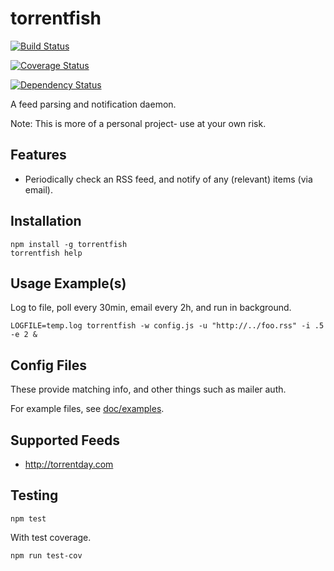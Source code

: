 # torrentfish

[![Build Status](https://travis-ci.org/brentlintner/torrentfish.svg?branch=master)](https://travis-ci.org/brentlintner/torrentfish)

[![Coverage Status](https://coveralls.io/repos/brentlintner/torrentfish/badge.png?branch=master)](https://coveralls.io/r/brentlintner/torrentfish?branch=master)

[![Dependency Status](https://david-dm.org/brentlintner/torrentfish.svg)](https://david-dm.org/brentlintner/torrentfish)

A feed parsing and notification daemon.

Note: This is more of a personal project- use at your own risk.

## Features

* Periodically check an RSS feed, and notify of any (relevant) items (via email).

## Installation

    npm install -g torrentfish
    torrentfish help

## Usage Example(s)

Log to file, poll every 30min, email every 2h, and run in background.

    LOGFILE=temp.log torrentfish -w config.js -u "http://../foo.rss" -i .5 -e 2 &

## Config Files

These provide matching info, and other things such as mailer auth.

For example files, see [doc/examples](https://github.com/brentlintner/torrentfish/blob/master/doc/examples/dot.torrentfish.js).

## Supported Feeds

* http://torrentday.com

## Testing

    npm test

With test coverage.

    npm run test-cov
